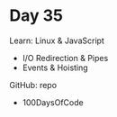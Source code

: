 # Day 35

Learn: Linux & JavaScript
- I/O Redirection & Pipes
- Events & Hoisting

GitHub: repo
- 100DaysOfCode